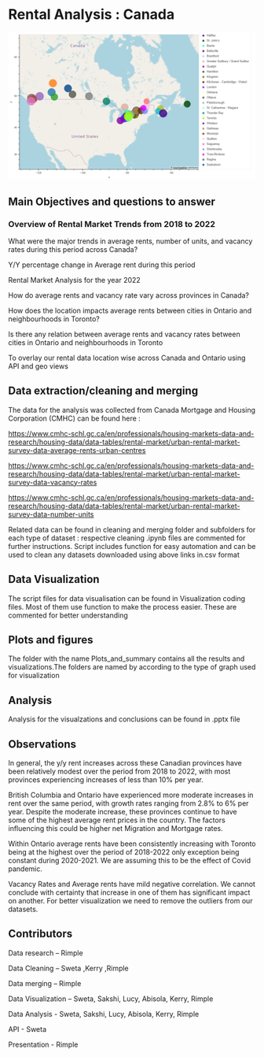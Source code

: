 # Rental Analysis : Canada

![Reference Image](/Plots_and_summary/Sweta_line_bar_API/Canada.png)

##  **Main Objectives and questions to answer**
### **Overview of Rental Market Trends from 2018 to 2022**

What were the major trends in average rents, number of units, and vacancy rates during this period across Canada?

Y/Y percentage change in Average rent during this period

Rental Market Analysis for the year 2022

How do average rents and vacancy rate vary across provinces in Canada?

How does the location impacts average rents between  cities in Ontario and neighbourhoods in Toronto?

Is there any  relation between average rents and vacancy rates between cities in Ontario and neighbourhoods in Toronto

To overlay our rental data location wise across Canada and Ontario using API and geo views

## **Data extraction/cleaning and merging**

The data for the analysis was collected from Canada Mortgage and Housing Corporation (CMHC) can be found here :

<https://www.cmhc-schl.gc.ca/en/professionals/housing-markets-data-and-research/housing-data/data-tables/rental-market/urban-rental-market-survey-data-average-rents-urban-centres>

<https://www.cmhc-schl.gc.ca/en/professionals/housing-markets-data-and-research/housing-data/data-tables/rental-market/urban-rental-market-survey-data-vacancy-rates>

<https://www.cmhc-schl.gc.ca/en/professionals/housing-markets-data-and-research/housing-data/data-tables/rental-market/urban-rental-market-survey-data-number-units>

Related data can be found in cleaning and merging folder and subfolders for each type of dataset : respective cleaning .ipynb files are commented for further instructions. Script includes function for easy automation and can be used to clean any datasets downloaded using above links in.csv format

## **Data Visualization**

The script files for data visualisation can be found in Visualization coding files. Most of them use function to make the process easier. These are commented for better understanding

## **Plots and figures**

The folder with the name Plots_and_summary contains all the results and visualizations.The folders are named by according to the type of graph used for visualization

## **Analysis**

Analysis for the visualzations and conclusions can be found in .pptx file

## **Observations**

In general, the y/y rent increases across these Canadian provinces have been relatively modest over the period from 2018 to 2022, with most provinces experiencing increases of less than 10% per year.

British Columbia and Ontario have experienced more moderate increases in rent over the same period, with growth rates ranging from 2.8% to 6% per year. Despite the moderate increase, these provinces continue to have some of the highest average rent prices in the country. The factors influencing this could be higher net Migration and Mortgage rates.

Within Ontario average rents have been consistently increasing with Toronto being at the highest over the period of 2018-2022 only exception being constant during 2020-2021. We are assuming this to be the effect of Covid pandemic.

Vacancy Rates and Average rents have mild negative correlation. We cannot conclude with certainty that increase in one of them has significant impact on another. For better visualization we need to remove the outliers from our datasets.


## **Contributors**
Data research – Rimple

Data Cleaning – Sweta ,Kerry ,Rimple

Data merging – Rimple

Data Visualization – Sweta, Sakshi, Lucy, Abisola, Kerry, Rimple

Data Analysis - Sweta, Sakshi, Lucy, Abisola, Kerry, Rimple

API - Sweta

Presentation - Rimple
